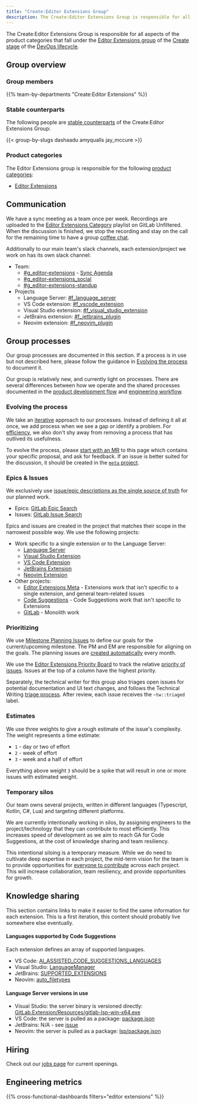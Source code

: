 ```yaml
---
title: "Create:Editor Extensions Group"
description: The Create:Editor Extensions Group is responsible for all product categories that fall under the Editor Extensions group of the Create stage.
---
```


The Create:Editor Extensions Group is responsible for all aspects of the product categories that fall under the [Editor Extensions group][group] of the [Create stage][stage] of the [DevOps lifecycle][lifecycle].

[group]: /handbook/product/categories/#editor-extensions-group
[stage]: /handbook/product/categories/#create-stage
[lifecycle]: /handbook/product/categories/#devops-stages

## Group overview

### Group members

{{% team-by-departments "Create:Editor Extensions" %}}

### Stable counterparts

The following people are [stable counterparts](/handbook/leadership/#stable-counterparts) of the Create:Editor Extensions Group:

{{< group-by-slugs dashaadu amyqualls jay_mccure >}}

### Product categories

The Editor Extensions group is responsible for the following [product categories](/handbook/product/categories/#editor-extensions-group):

- [Editor Extensions](https://about.gitlab.com/direction/create/editor_extensions/)

## Communication

We have a sync meeting as a team once per week.
Recordings are uploaded to the [Editor Extensions Category](https://www.youtube.com/playlist?list=PL05JrBw4t0KoC0pFfuNOAQjKxe4_ypFKc) playlist on GitLab Unfiltered.
When the discussion is finished, we stop the recording and stay on the call for the remaining time to have a group [coffee chat](/handbook/company/culture/all-remote/informal-communication/#coffee-chats).

Additionally to our main team's slack channels, each extension/project we work on has its own slack channel:

- Team:
  - [#g_editor-extensions](https://gitlab.slack.com/archives/C058YCHP17C) - [Sync Agenda](https://docs.google.com/document/d/1UJg-Prf5qGjiGImvaYl5HNjMcJddoeE4u33Ri6SxQ6g)
  - [#g_editor-extensions_social](https://gitlab.slack.com/archives/C062W19B8NR)
  - [#g_editor-extensions-standup](https://gitlab.slack.com/archives/C058YCWPKMG)
- Projects
  - Language Server: [#f_language_server](https://gitlab.slack.com/archives/C05B1PFHRPU)
  - VS Code extension: [#f_vscode_extension](https://gitlab.slack.com/archives/C013QJ9NEPL)
  - Visual Studio extension: [#f_visual_studio_extension](https://gitlab.slack.com/archives/C0581SE363C)
  - JetBrains extension: [#f_jetbrains_plugin](https://gitlab.slack.com/archives/C02UY9XKABH)
  - Neovim extension: [#f_neovim_plugin](https://gitlab.slack.com/archives/C05BF7L6PEX)

## Group processes

Our group processes are documented in this section.
If a process is in use but not described here, please follow the guidance in [Evolving the process](#evolving-the-process) to document it.

Our group is relatively new, and currently light on processes.
There are several differences between how we operate and the shared processes documented in the [product development flow](/handbook/product-development-flow/) and [engineering workflow](/handbook/engineering/workflow/).

### Evolving the process

We take an [iterative](/handbook/values/#iteration) approach to our processes.
Instead of defining it all at once, we add process when we see a gap or identify a problem.
For [efficiency](/handbook/values/#freedom-and-responsibility-over-rigidity), we also don't shy away from removing a process that has outlived its usefulness.

To evolve the process, please [start with an MR](/handbook/communication/#start-with-a-merge-request) to this page which contains your specific proposal, and ask for feedback.
If an issue is better suited for the discussion, it should be created in the [`meta` project](https://gitlab.com/gitlab-org/editor-extensions/meta/-/issues).

### Epics & Issues

We exclusively use [issue/epic descriptions as the single source of truth](/handbook/product-development-flow/#issue-descriptions-as-the-single-source-of-truth-ssot) for our planned work.

- Epics: [GitLab Epic Search](https://gitlab.com/groups/gitlab-org/-/epics?state=opened&page=1&sort=start_date_desc&label_name[]=group::editor+extensions)
- Issues: [GitLab Issue Search](https://gitlab.com/groups/gitlab-org/-/issues/?sort=due_date&state=opened&label_name%5B%5D=group%3A%3Aeditor%20extensions&first_page_size=20)

Epics and issues are created in the project that matches their scope in the narrowest possible way. We use the following projects:
- Work specific to a single extension or to the Language Server:
  - [Language Server](https://gitlab.com/gitlab-org/editor-extensions/gitlab-language-server-for-code-suggestions)
  - [Visual Studio Extension](https://gitlab.com/gitlab-org/editor-extensions/gitlab-visual-studio-extension)
  - [VS Code Extension](https://gitlab.com/gitlab-org/gitlab-vscode-extension)
  - [JetBrains Extension](https://gitlab.com/gitlab-org/editor-extensions/gitlab-jetbrains-plugin)
  - [Neovim Extension](https://gitlab.com/gitlab-org/editor-extensions/gitlab.vim)
- Other projects:
  - [Editor Extensions Meta](https://gitlab.com/gitlab-org/editor-extensions/meta) - Extensions work that isn't specific to a single extension, and general team-related issues
  - [Code Suggestions](https://gitlab.com/gitlab-org/modelops/applied-ml/code-suggestions) - Code Suggestions work that isn't specific to Extensions
  - [GitLab](https://gitlab.com/gitlab-org/gitlab) - Monolith work

### Prioritizing

We use [Milestone Planning Issues](https://gitlab.com/gitlab-org/editor-extensions/meta/-/issues/?sort=created_date&state=all&label_name%5B%5D=Planning%20Issue)
to define our goals for the current/upcoming milestone.
The PM and EM are responsible for aligning on the goals.
The planning issues are [created automatically](https://gitlab.com/gitlab-org/editor-extensions/meta/-/tree/main#issue-creation-process) every month.

We use the [Editor Extensions Priority Board](https://gitlab.com/groups/gitlab-org/-/boards/7088820?label_name[]=group%3A%3Aeditor%20extensions)
to track the relative [priority of issues](/handbook/product/product-processes/#boards). Issues at the top of a column have the highest priority.

Separately, the technical writer for this group also triages open issues for potential documentation and UI text changes,
and follows the Technical Writing [triage process](/handbook/product/ux/technical-writing/workflow/#documentation-feedback-and-improvements). After review, each issue receives the `~tw::triaged` label.

### Estimates

We use three weights to give a rough estimate of the issue's complexity. The weight represents a time estimate:

- `1` - day or two of effort
- `2` - week of effort
- `3` - week and a half of effort

Everything above weight `3` should be a spike that will result in one or more issues with estimated weight.

### Temporary silos

Our team owns several projects, written in different languages (Typescript, Kotlin, C#, Lua) and targeting different platforms.

We are currently intentionally working in silos, by assigning engineers to the project/technology that they can contribute to most efficiently.
This increases speed of development as we aim to reach GA for Code Suggestions, at the cost of knowledge sharing and team resiliency.

This intentional siloing is a temporary measure.
While we do need to cultivate deep expertise in each project,
the mid-term vision for the team is to provide opportunities for [everyone to contribute](/handbook/company/mission/) across each project.
This will increase collaboration, team resiliency, and provide opportunities for growth.

## Knowledge sharing

This section contains links to make it easier to find the same information for each extension.
This is a first iteration, this content should probably live somewhere else eventually.

#### Languages supported by Code Suggestions
Each extension defines an array of supported languages.
- VS Code: [AI_ASSISTED_CODE_SUGGESTIONS_LANGUAGES](https://gitlab.com/gitlab-org/gitlab-vscode-extension/-/blob/f28a17478a41f554e1c620648237705007128d57/src/common/code_suggestions/constants.ts#L9-37)
- Visual Studio: [LanguageManager](https://gitlab.com/gitlab-org/editor-extensions/gitlab-visual-studio-extension/-/blob/a973ef56bac290ed0c2c5c69d20c5606a7198125/GitLab.Extension/CodeSuggestions/LanguageManager.cs#L17-42)
- JetBrains: [SUPPORTED_EXTENSIONS](https://gitlab.com/gitlab-org/editor-extensions/gitlab-jetbrains-plugin/-/blob/ec5b239e6dea3714139031a4d6a9a547142afffc/src/main/kotlin/com/gitlab/plugin/util/GitLabUtil.kt#L20-43)
- Neovim: [auto_filetypes](https://gitlab.com/gitlab-org/editor-extensions/gitlab.vim/-/blob/5b781dffbd047df7050064ad3255154ecef2524c/lua/gitlab/config/defaults.lua#L7-28)

#### Language Server versions in use
- Visual Studio: the server binary is versioned directly: [GitLab.Extension/Resources/gitlab-lsp-win-x64.exe](https://gitlab.com/gitlab-org/editor-extensions/gitlab-visual-studio-extension/-/blob/a973ef56bac290ed0c2c5c69d20c5606a7198125/GitLab.Extension/Resources/gitlab-lsp-win-x64.exe)
- VS Code: the server is pulled as a package: [package.json](https://gitlab.com/gitlab-org/gitlab-vscode-extension/-/blob/main/package.json)
- JetBrains: N/A - see [issue](https://gitlab.com/gitlab-org/editor-extensions/gitlab-jetbrains-plugin/-/issues/30)
- Neovim: the server is pulled as a package: [lsp/package.json](https://gitlab.com/gitlab-org/editor-extensions/gitlab.vim/-/blob/main/lsp/package.json)

## Hiring

Check out our [jobs page](https://about.gitlab.com/jobs/) for current openings.

## Engineering metrics

{{% cross-functional-dashboards filters="editor extensions" %}}
